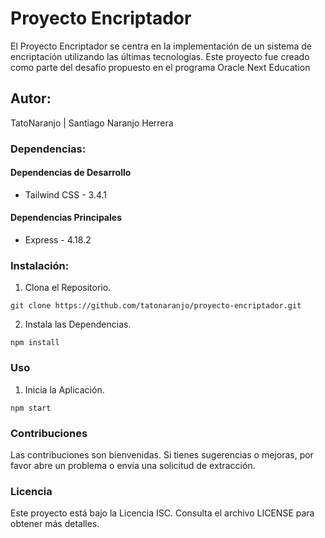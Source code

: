 # Proyecto Encriptador
El Proyecto Encriptador se centra en la implementación de un sistema de encriptación utilizando las últimas tecnologías. Este proyecto fue creado como parte del desafío propuesto en el programa Oracle Next Education

## Autor:
TatoNaranjo | Santiago Naranjo Herrera 

### Dependencias:
#### Dependencias de Desarrollo
- Tailwind CSS - 3.4.1
#### Dependencias Principales
- Express - 4.18.2

### Instalación: 
1. Clona el Repositorio.
```git
git clone https://github.com/tatonaranjo/proyecto-encriptador.git
```
2. Instala las Dependencias.
```nodeJS
npm install
```
### Uso
1. Inicia la Aplicación.
```nodeJS
npm start
```
### Contribuciones
Las contribuciones son bienvenidas. Si tienes sugerencias o mejoras, por favor abre un problema o envía una solicitud de extracción.

### Licencia
Este proyecto está bajo la Licencia ISC. Consulta el archivo LICENSE para obtener más detalles.






